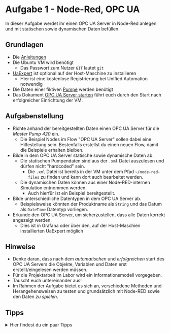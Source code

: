 # Aufgabe 1 - Node-Red, OPC UA
In dieser Aufgabe werdet ihr einen OPC UA Server in Node-Red anlegen und mit statischen sowie dynamischen Daten befüllen.

## Grundlagen
* Die [Anleitungen](../Anleitungen)
* Die Ubuntu VM wird benötigt
  * Das Passwort zum Nutzer `GIT` lautet `git`
* [UaExpert](https://www.unified-automation.com/de/produkte/entwicklerwerkzeuge/uaexpert.html) ist optional auf der Host-Maschine zu installieren
  * Hier ist eine kostenlose Registrierung bei Unified Automation notwendig
* Die Daten einer fiktiven [Pumpe](../Dateien/Pumpendaten) werden benötigt
* Das Dokument [OPC UA Server starten](../Aufgaben/OPCUAServer.md") führt euch durch den Start nach erfolgreicher Einrichtung der VM.
  
## Aufgabenstellung
* Richte anhand der bereitgestellten Daten einen OPC UA Server für die *Master Pump 420* ein.
  * Die Beispiel Nodes im Flow "OPC UA Server" sollen dabei eine Hilfestellung sein. Bestenfalls erstellst du einen neuen Flow, damit die Beispiele erhalten bleiben.
* Bilde in dem OPC UA Server statische sowie dynamische Daten ab.
  * Die statischen Pumpendaten sind aus der `.xml` Datei auszulesen und dürfen nicht "hardcoded" sein.
    * Die `.xml` Datei ist bereits in der VM unter dem Pfad `~/node-red-files` zu finden und kann dort auch bearbeitet werden.
  * Die dynamischen Daten können aus einer Node-RED-internen Simulation entnommen werden.
    * Auch hierfür ist ein Beispiel bereitgestellt.
* Bilde unterschiedliche Datentypen in dem OPC UA Server ab.
  * Beispielsweise könnten der Produktname als `String` und das Datum als `DateTime` Datentyp vorliegen.
* Erkunde den OPC UA Server, um sicherzustellen, dass alle Daten korrekt angezeigt werden.
  * Dies ist in Grafana oder über den, auf der Host-Maschien installierten UaExpert möglich

## Hinweise
* Denke daran, dass nach dem *automatischen* und *erfolgreichen* start des OPC UA Servers die Objekte, Variablen und Daten erst erstellt/eingelesen werden müssen.
* Für die Projektarbeit im Labor wird ein Informationsmodell vorgegeben.
* Tauscht euch untereinander aus!
* Im Rahmen der Aufgabe bietet es sich an, verschiedene Methoden und Herangehensweisen zu testen und grundsätzlich mit Node-RED sowie den Daten *zu spielen*.

## Tipps
<details>
  <summary>Hier findest du ein paar Tipps</summary>
  <ul>
   <li>Die IP-Adresse der VM kann über den Terminal mit dem Kommando `ifconfig` ermittelt werden.</li>
   <li>Die `.xml` Datei kann direkt in der VM im Text-Editor bearbeitet werden.</li>
   <li>Die Simulation darf beliebig erweitert oder ersetzt werden.</li>
  </ul>
</details>
